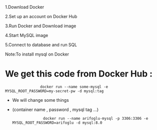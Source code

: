 1.Download Docker 

2.Set up an account on Docker Hub

3.Run Docker and Download image

4.Start MySQL image

5.Connect to database and run SQL

Note:To install mysql on Docker

# We get this code from Docker Hub :
                    docker run --name some-mysql -e MYSQL_ROOT_PASSWORD=my-secret-pw -d mysql:tag

* We will change some things 
- (container name , password , mysql tag ...)   

                    docker run --name arifoglu-mysql -p 3306:3306 -e MYSQL_ROOT_PASSWORD=arifoglu -d mysql:8.0